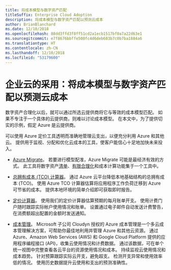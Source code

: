 ```yaml
---
title: 将成本模型与数字资产匹配
titleSuffix: Enterprise Cloud Adoption
description: 将成本模型与数字资产匹配以预测云成本
author: BrianBlanchard
ms.date: 12/10/2018
ms.openlocfilehash: 88dd3ffd3f8ff51cd2a1ecb1517bf0a7a22d63e1
ms.sourcegitcommit: e7f8676bbffe500fc4d6deb603b7c0b7ba1884a6
ms.translationtype: HT
ms.contentlocale: zh-CN
ms.lasthandoff: 12/10/2018
ms.locfileid: "53179600"
---
```

# <a name="enterprise-cloud-adoption-align-cost-models-with-the-digital-estate-to-forecast-cloud-costs"></a>企业云的采用：将成本模型与数字资产匹配以预测云成本

数字资产合理化以后，就可以通过所选云提供商将它与等效的成本模型匹配。 如果不专注于一个具体的云提供商，则难以讨论成本模型。 在本文中，为了提供切实的示例，假定 Azure 是云提供商。

可以使用 Azure 定价工具透明而准确地管理云支出，以便充分利用 Azure 和其他云。 提供用于监视、分配和优化云成本的工具，使客户能信心十足地加快未来投入。

- [Azure Migrate](/azure/migrate/migrate-overview)。 若要进行模型配准，Azure Migrate 可能是最经济有效的方式。 此工具将数字资产[清单](inventory.md)、[有限合理化](rationalize.md)和成本计算功能集于一个工具中。

- [总拥有成本 (TCO) 计算器](https://azure.com/tco)。 通过 Azure 云平台降低本地基础结构的总拥有成本 (TCO)。 使用 Azure TCO 计算器估算将应用程序工作负荷迁移到 Azure 可节省的成本。 提供本地环境的简单介绍即可获取即时报告。

- [定价计算器](https://azure.microsoft.com/en-in/pricing/)。 使用我们的定价计算器估算预期的每月账单开支。 使用计费门户随时跟踪实际帐户使用情况和账单。 设置通过电子邮件自动发送计费警告，在消费额超出配置的金额时发送通知。

- [成本管理](https://azure.microsoft.com/en-in/services/cost-management/)。 Microsoft 子公司 Cloudyn 授权的 Azure 成本管理是一个多云成本管理解决方案，可帮助你最佳地利用并管理 Azure 和其他云资源。 通过 Azure、Amazon Web Services (AWS) 和 Google Cloud Platform 提供的应用程序编程接口 (API)，收集云使用情况和计费数据。 通过该数据，可在单个统一视图中完整查看各云平台的资源使用情况和成本。 持续监视云使用情况和成本趋势。 针对预算跟踪实际云开支，避免超支。 检测开支异常和使用效率低的情况。 使用历史数据提升云使用和支出的预测准确性。
